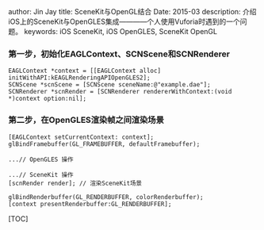 author: Jin Jay
title: SceneKit与OpenGL结合
Date: 2015-03
description: 介绍iOS上的SceneKit与OpenGLES集成————个人使用Vuforia时遇到的一个问题。
keywords: iOS SceneKit, iOS OpenGLES, SceneKit OpenGL

### 第一步，初始化EAGLContext、SCNScene和SCNRenderer

    EAGLContext *context = [[EAGLContext alloc] initWithAPI:kEAGLRenderingAPIOpenGLES2];
	SCNScene *scnScene = [SCNScene sceneName:@"example.dae"];
	SCNRenderer *scnRender = [SCNRenderer rendererWithContext:(void *)context option:nil];


### 第二步，在OpenGLES渲染帧之间渲染场景

	[EAGLContext setCurrentContext: context];
	glBindFramebuffer(GL_FRAMEBUFFER, defaultFramebuffer);

	...// OpenGLES 操作

	...// SceneKit 操作
	[scnRender render]; // 渲染SceneKit场景
	
	glBindRenderbuffer(GL_RENDERBUFFER, colorRenderbuffer);
	[context presentRenderbuffer:GL_RENDERBUFFER];

[TOC]